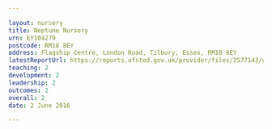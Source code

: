 ```yaml
---

layout: nursery
title: Neptune Nursery
urn: EY104279
postcode: RM18 8EY
address: Flagship Centre, London Road, Tilbury, Essex, RM18 8EY
latestReportUrl: https://reports.ofsted.gov.uk/provider/files/2577143/urn/EY104279.pdf
teaching: 2
development: 2
leadership: 2
outcomes: 2
overall: 2
date: 2 June 2016

---
```

